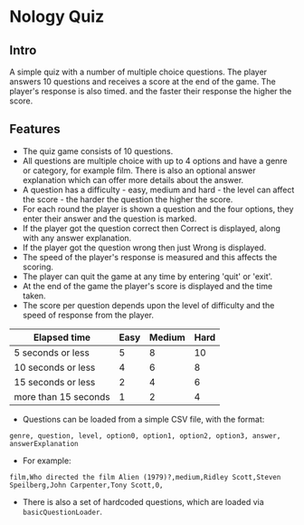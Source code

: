 # Nology Quiz

## Intro

A simple quiz with a number of multiple choice questions. The player answers 10 questions and receives a score
at the end of the game. The player's response is also timed. and the faster their response the higher the score.  

## Features

+ The quiz game consists of 10 questions.
+ All questions are multiple choice with up to 4 options and have a genre or category, for example film. There is also 
an optional answer explanation which can offer more details about the answer.
+ A question has a difficulty - easy, medium and hard - the level can affect the score - the harder the question the
higher the score.
+ For each round the player is shown a question and the four options, they enter their answer and the question is marked.
+ If the player got the question correct then Correct is displayed, along with any answer explanation.
+ If the player got the question wrong then just Wrong is displayed.
+ The speed of the player's response is measured and this affects the scoring.
+ The player can quit the game at any time by entering 'quit' or 'exit'.
+ At the end of the game the player's score is displayed and the time taken.
+ The score per question depends upon the level of difficulty and the speed of response from the player.

| Elapsed time               | Easy | Medium | Hard |
|----------------------------| ---- | ----- | ----- |
| 5 seconds or less          | 5 | 8 | 10 |
| 10 seconds or less         | 4 | 6 | 8 |
| 15 seconds or less         | 2 | 4 | 6 |
| more than 15 seconds       | 1 | 2 | 4 |

+ Questions can be loaded from a simple CSV file, with the format:

`genre, question, level, option0, option1, option2, option3, answer, answerExplanation`

+ For example:

`film,Who directed the film Alien (1979)?,medium,Ridley Scott,Steven Speilberg,John Carpenter,Tony Scott,0,`

+ There is also a set of hardcoded questions, which are loaded via `basicQuestionLoader`.